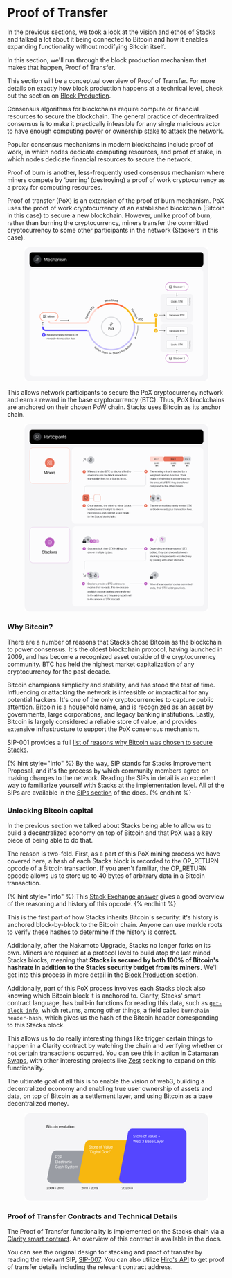 # Proof of Transfer

In the previous sections, we took a look at the vision and ethos of Stacks and talked a lot about it being connected to Bitcoin and how it enables expanding functionality without modifying Bitcoin itself.

In this section, we'll run through the block production mechanism that makes that happen, Proof of Transfer.

This section will be a conceptual overview of Proof of Transfer. For more details on exactly how block production happens at a technical level, check out the section on [Block Production](../block-production/).

Consensus algorithms for blockchains require compute or financial resources to secure the blockchain. The general practice of decentralized consensus is to make it practically infeasible for any single malicious actor to have enough computing power or ownership stake to attack the network.

Popular consensus mechanisms in modern blockchains include proof of work, in which nodes dedicate computing resources, and proof of stake, in which nodes dedicate financial resources to secure the network.

Proof of burn is another, less-frequently used consensus mechanism where miners compete by ‘burning’ (destroying) a proof of work cryptocurrency as a proxy for computing resources.

Proof of transfer (PoX) is an extension of the proof of burn mechanism. PoX uses the proof of work cryptocurrency of an established blockchain (Bitcoin in this case) to secure a new blockchain. However, unlike proof of burn, rather than burning the cryptocurrency, miners transfer the committed cryptocurrency to some other participants in the network (Stackers in this case).

<figure><img src="../../.gitbook/assets/image (11).png" alt=""><figcaption></figcaption></figure>

This allows network participants to secure the PoX cryptocurrency network and earn a reward in the base cryptocurrency (BTC). Thus, PoX blockchains are anchored on their chosen PoW chain. Stacks uses Bitcoin as its anchor chain.

<figure><img src="../../.gitbook/assets/image (12).png" alt=""><figcaption></figcaption></figure>

### Why Bitcoin?

There are a number of reasons that Stacks chose Bitcoin as the blockchain to power consensus. It's the oldest blockchain protocol, having launched in 2009, and has become a recognized asset outside of the cryptocurrency community. BTC has held the highest market capitalization of any cryptocurrency for the past decade.

Bitcoin champions simplicity and stability, and has stood the test of time. Influencing or attacking the network is infeasible or impractical for any potential hackers. It's one of the only cryptocurrencies to capture public attention. Bitcoin is a household name, and is recognized as an asset by governments, large corporations, and legacy banking institutions. Lastly, Bitcoin is largely considered a reliable store of value, and provides extensive infrastructure to support the PoX consensus mechanism.

SIP-001 provides a full [list of reasons why Bitcoin was chosen to secure Stacks](https://github.com/stacksgov/sips/blob/main/sips/sip-001/sip-001-burn-election.md).

{% hint style="info" %}
By the way, SIP stands for Stacks Improvement Proposal, and it's the process by which community members agree on making changes to the network. Reading the SIPs in detail is an excellent way to familiarize yourself with Stacks at the implementation level. All of the SIPs are available in the [SIPs section](../network-fundamentals/sips.md) of the docs.
{% endhint %}

### Unlocking Bitcoin capital

In the previous section we talked about Stacks being able to allow us to build a decentralized economy on top of Bitcoin and that PoX was a key piece of being able to do that.

The reason is two-fold. First, as a part of this PoX mining process we have covered here, a hash of each Stacks block is recorded to the OP\_RETURN opcode of a Bitcoin transaction. If you aren't familiar, the OP\_RETURN opcode allows us to store up to 40 bytes of arbitrary data in a Bitcoin transaction.

{% hint style="info" %}
This [Stack Exchange answer](https://bitcoin.stackexchange.com/questions/29554/explanation-of-what-an-op-return-transaction-looks-like) gives a good overview of the reasoning and history of this opcode.
{% endhint %}

This is the first part of how Stacks inherits Bitcoin's security: it's history is anchored block-by-block to the Bitcoin chain. Anyone can use merkle roots to verify these hashes to determine if the history is correct.

Additionally, after the Nakamoto Upgrade, Stacks no longer forks on its own. Miners are required at a protocol level to build atop the last mined Stacks blocks, meaning that **Stacks is secured by both 100% of Bitcoin's hashrate in addition to the Stacks security budget from its miners.** We'll get into this process in more detail in the [Block Production](../block-production/) section.

Additionally, part of this PoX process involves each Stacks block also knowing which Bitcoin block it is anchored to. Clarity, Stacks' smart contract language, has built-in functions for reading this data, such as [`get-block-info`](https://docs.stacks.co/docs/write-smart-contracts/clarity-language/language-functions#get-block-info), which returns, among other things, a field called `burnchain-header-hash`, which gives us the hash of the Bitcoin header corresponding to this Stacks block.

This allows us to do really interesting things like trigger certain things to happen in a Clarity contract by watching the chain and verifying whether or not certain transactions occurred. You can see this in action in [Catamaran Swaps](https://docs.catamaranswaps.org/en/latest/catamaran.html), with other interesting projects like [Zest](https://www.zestprotocol.com/) seeking to expand on this functionality.

The ultimate goal of all this is to enable the vision of web3, building a decentralized economy and enabling true user ownership of assets and data, on top of Bitcoin as a settlement layer, and using Bitcoin as a base decentralized money.

<figure><img src="../../.gitbook/assets/image (16).png" alt=""><figcaption></figcaption></figure>

### Proof of Transfer Contracts and Technical Details

The Proof of Transfer functionality is implemented on the Stacks chain via a [Clarity smart contract](https://explorer.hiro.so/txid/0xc6d6e6ec82cabb2d7a9f4b85fcc298778d01186cabaee01685537aca390cdb46?chain=mainnet). An overview of this contract is available in the docs.

You can see the original design for stacking and proof of transfer by reading the relevant SIP, [SIP-007](https://github.com/stacksgov/sips/blob/main/sips/sip-007/sip-007-stacking-consensus.md). You can also utilize [Hiro's API](https://docs.hiro.so/api#tag/Info/operation/get\_pox\_info) to get proof of transfer details including the relevant contract address.
